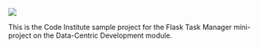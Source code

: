 <img src="https://codeinstitute.s3.amazonaws.com/fullstack/ci_logo_small.png" style="margin: 0;">

This is the Code Institute sample project for the Flask Task Manager mini-project on the Data-Centric Development module.
